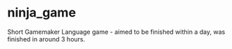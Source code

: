 # ninja_game
Short Gamemaker Language game - aimed to be finished within a day, was finished in around 3 hours.
